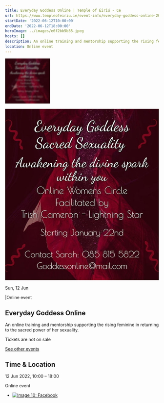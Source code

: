```yaml
---
title: Everyday Goddess Online | Temple of Éiriú - Ce
url: https://www.templeofeiriu.ie/event-info/everyday-goddess-online-2022-06-12-10-00
startDate: '2022-06-12T10:00:00'
endDate: '2022-06-12T18:00:00'
heroImage: ../images/e6f2bb5b35.jpeg
hosts: []
description: An online training and mentorship supporting the rising feminine in returning to the sacred power of her sexuality.
location: Online event
---
```


![Image 8: Everyday Goddess Online](../images/e6f2bb5b35.jpeg)

![Image 9: Everyday Goddess Online](../images/76c9e925c0.jpeg)

Sun, 12 Jun

|Online event

## Everyday Goddess Online


An online training and mentorship supporting the rising feminine in returning to the sacred power of her sexuality.

Tickets are not on sale

[See other events](https://www.templeofeiriu.ie/)

Time & Location
---------------

12 Jun 2022, 10:00 – 18:00

Online event


*   [![Image 10: Facebook](https://www.templeofeiriu.ie/event-info/everyday-goddess-online-2022-06-12-10-00)](https://www.facebook.com/templeofeiriu)


